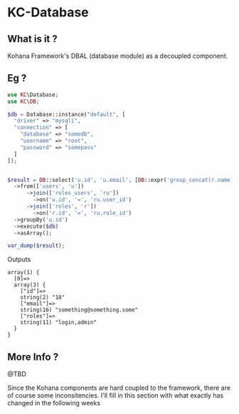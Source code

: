 # KC-Database

## What is it ?

Kohana Framework's DBAL (database module) as a decoupled component.

## Eg ?


```php
use KC\Database;
use KC\DB;

$db = Database::instance("default", [
  "driver" => "mysqli",
  "connection" => [
    "database" => "somedb",
    "username" => "root",
    "password" => "somepass"
  ]
]);


$result = DB::select('u.id', 'u.email', [DB::expr('group_concat(r.name)'), 'roles'])
  ->from(['users', 'u'])
      ->join(['roles_users', 'ru'])
        ->on('u.id', '=', 'ru.user_id')
      ->join(['roles', 'r'])
        ->on('r.id', '=', 'ru.role_id')
  ->groupBy('u.id')
  ->execute($db)
  ->asArray();

var_dump($result);

```

Outputs

```
array(1) {
  [0]=>
  array(3) {
    ["id"]=>
    string(2) "18"
    ["email"]=>
    string(16) "something@something.some"
    ["roles"]=>
    string(11) "login,admin"
  }
}
```

## More Info ?

@TBD

Since the Kohana components are hard coupled to the framework, there are of course some inconsitencies.
I'll fill in this section with what exactly has changed in the following weeks
